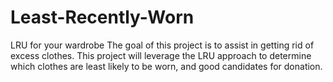# Least-Recently-Worn
LRU for your wardrobe
The goal of this project is to assist in getting rid of excess clothes. This project will leverage the LRU approach to determine which clothes are least likely to be worn, and good candidates for donation.
